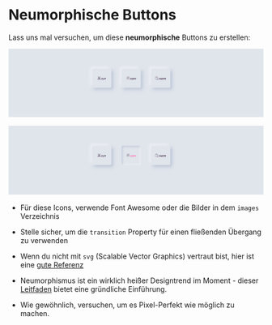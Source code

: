# Neumorphische Buttons

Lass uns mal versuchen, um diese **neumorphische** Buttons zu erstellen:

![Beispiel](images/example.png)

![Beispiel Hover](images/example-hover.png)

- Für diese Icons, verwende Font Awesome oder die Bilder in dem `images` Verzeichnis

- Stelle sicher, um die `transition` Property für einen fließenden Übergang zu verwenden

- Wenn du nicht mit `svg` (Scalable Vector Graphics) vertraut bist, hier ist eine [gute Referenz](https://developer.mozilla.org/en-US/docs/Web/SVG/Tutorial)

- Neumorphismus ist ein wirklich heißer Designtrend im Moment - dieser [Leitfaden](https://css-tricks.com/neumorphism-and-css/) bietet eine gründliche Einführung.

- Wie gewöhnlich, versuchen, um es Pixel-Perfekt wie möglich zu machen.
